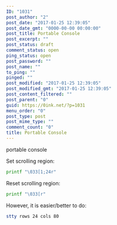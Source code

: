 ```yaml
---
ID: "1031"
post_author: "2"
post_date: "2017-01-25 12:39:05"
post_date_gmt: "0000-00-00 00:00:00"
post_title: Portable Console
post_excerpt: ""
post_status: draft
comment_status: open
ping_status: open
post_password: ""
post_name: ""
to_ping: ""
pinged: ""
post_modified: "2017-01-25 12:39:05"
post_modified_gmt: "2017-01-25 12:39:05"
post_content_filtered: ""
post_parent: "0"
guid: https://0ink.net/?p=1031
menu_order: "0"
post_type: post
post_mime_type: ""
comment_count: "0"
title: Portable Console
---
```


portable console


Set scrolling region:

~~~bash
printf "\033[1;24r"
~~~

Reset scrolling region:


~~~bash
printf "\033[r"
~~~

However, it is easier/better to do:

~~~bash
stty rows 24 cols 80
~~~


